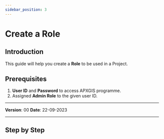 ```yaml
---
sidebar_position: 3
---
```


# Create a Role

## **Introduction**
This guide will help you create a **Role** to be used in a Project.

## **Prerequisites**
1.	**User ID** and **Password** to access APXGIS programme.
2.	Assigned **Admin Role** to the given user ID.


------------

**Version**: 00
**Date**: 22-09-2023

------------
## **Step by Step**